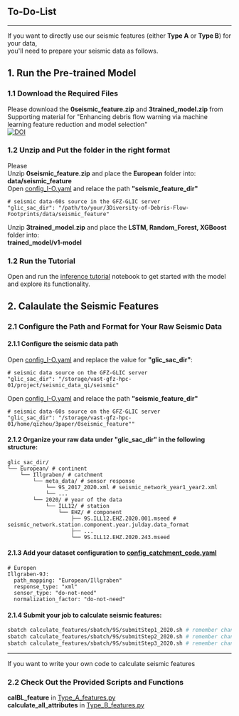 ## To-Do-List
---
If you want to directly use our seismic features (either **Type A** or **Type B**) for your data, <br>
you'll need to prepare your seismic data as follows.

## 1. Run the Pre-trained Model
### 1.1 Download the Required Files
Please download the **0seismic_feature.zip** and **3trained_model.zip** from <br>
Supporting material for "Enhancing debris flow warning via machine learning feature reduction and model selection" <br>
[![DOI](https://zenodo.org/badge/DOI/10.5281/zenodo.15020368.svg)](https://doi.org/10.5281/zenodo.15020368)

### 1.2 Unzip and Put the folder in the right format
Please <br>
Unzip **0seismic_feature.zip** and place the **European** folder into: <br>
**data/seismic_feature** <br>
Open [config_I-O.yaml](config/config_I-O.yaml) and relace the path **"seismic_feature_dir"** <br>
```text
# seismic data-60s source in the GFZ-GLIC server
"glic_sac_dir": "/path/to/your/3Diversity-of-Debris-Flow-Footprints/data/seismic_feature"
```
Unzip **3trained_model.zip** and place the **LSTM, Random_Forest, XGBoost** folder into: <br>
**trained_model/v1-model** <br>

### 1.2 Run the Tutorial
Open and run the [inference tutorial](docs/inference_tutorial.ipynb) notebook to get started with the model and explore its functionality.

## 2. Calaulate the Seismic Features
### 2.1 Configure the Path and Format for Your Raw Seismic Data
#### 2.1.1 Configure the seismic data path

Open [config_I-O.yaml](config/config_I-O.yaml) and replace the value for **"glic_sac_dir"**:
```text
# seismic data source on the GFZ-GLIC server
"glic_sac_dir": "/storage/vast-gfz-hpc-01/project/seismic_data_qi/seismic"
```

Open [config_I-O.yaml](config/config_I-O.yaml) and relace the path **"seismic_feature_dir"** <br>
```text
# seismic data-60s source on the GFZ-GLIC server
"glic_sac_dir": "/storage/vast-gfz-hpc-01/home/qizhou/3paper/0seismic_feature""
```


#### 2.1.2 Organize your raw data under **"glic_sac_dir"** in the following structure:
```text
glic_sac_dir/
└── European/ # continent
    └── Illgraben/ # catchment
        └── meta_data/ # sensor response
            └── 9S_2017_2020.xml # seismic_network_year1_year2.xml
            └── ... 
        └── 2020/ # year of the data
            └── ILL12/ # station
                └── EHZ/ # component
                    ├── 9S.ILL12.EHZ.2020.001.mseed # seismic_network.station.component.year.julday.data_format
                    ├── ... 
                    └── 9S.ILL12.EHZ.2020.243.mseed
```

#### 2.1.3 Add your dataset configuration to [config_catchment_code.yaml](config/config_catchment_code.yaml)
```text
# Europen
Illgraben-9J:
  path_mapping: "European/Illgraben"
  response_type: "xml"
  sensor_type: "do-not-need"
  normalization_factor: "do-not-need"
```

#### 2.1.4 Submit your job to calculate seismic features:
```bash
sbatch calculate_features/sbatch/9S/submitStep1_2020.sh # remember change the parameter1, 2, 3
sbatch calculate_features/sbatch/9S/submitStep2_2020.sh # remember change the parameter1, 2, 3
sbatch calculate_features/sbatch/9S/submitStep3_2020.sh # remember change the parameter1, 2, 3
```
---
If you want to write your own code to calculate seismic features

### 2.2 Check Out the Provided Scripts and Functions
**calBL_feature** in [Type_A_features.py](calculate_features/Type_A_features.py) <br>
**calculate_all_attributes** in [Type_B_features.py](calculate_features/Type_B_features.py)
